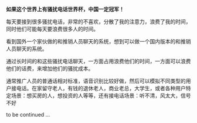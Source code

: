 **如果这个世界上有骚扰电话世界杯，中国一定冠军！**

每天要接到很多骚扰电话，非常的不喜欢，分散了我的注意力，浪费了我的时间，同时他们可能每天要浪费很多人的时间。

看到国外一个家伙做的和推销人员聊天的系统，想到可以做一个国内版本的和推销人员聊天的系统。

通过长时间的和这些骚扰电话聊天，一方面占用浪费他们的时间，一方面可以浪费他们的话费，来增加他们的骚扰成本。

通常推广人员的普通话相对标准，语音识别比较好做，然后可以模拟不同类型的用户接电话。在家留守老人，有钱的退休老人，商业老总，大学生，或者各种用户特定场景：想买房的人，想投资的人等等，还有接电话场景：听不清，风太大，信号不好


to be continued ...